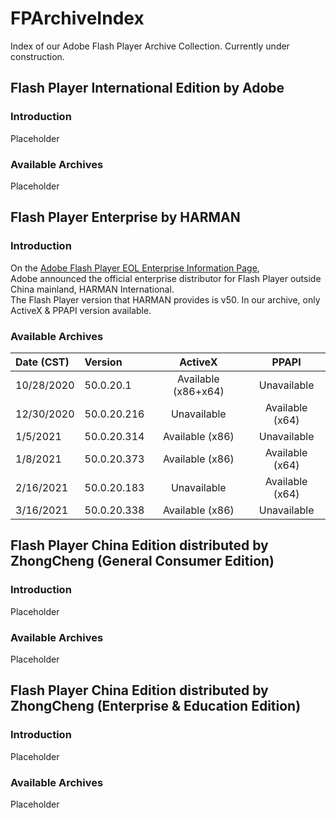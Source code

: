 # FPArchiveIndex
Index of our Adobe Flash Player Archive Collection. Currently under construction.

## Flash Player International Edition by Adobe
### Introduction
Placeholder
### Available Archives
Placeholder

## Flash Player Enterprise by HARMAN
### Introduction
On the [Adobe Flash Player EOL Enterprise Information Page](https://www.adobe.com/products/flashplayer/enterprise-end-of-life.html), </br>
Adobe announced the official enterprise distributor for Flash Player outside China mainland, HARMAN International.</br>
The Flash Player version that HARMAN provides is v50. In our archive, only ActiveX & PPAPI version available.
### Available Archives
|Date (CST)|Version|ActiveX|PPAPI|
|:---|:---|:----:|:----:|
|10/28/2020|50.0.20.1|Available (x86+x64)|Unavailable|
|12/30/2020|50.0.20.216|Unavailable|Available (x64)|
|1/5/2021|50.0.20.314|Available (x86)|Unavailable|
|1/8/2021|50.0.20.373|Available (x86)|Available (x64)|
|2/16/2021|50.0.20.183|Unavailable|Available (x64)|
|3/16/2021|50.0.20.338|Available (x86)|Unavailable|

## Flash Player China Edition distributed by ZhongCheng (General Consumer Edition)
### Introduction
Placeholder
### Available Archives
Placeholder

## Flash Player China Edition distributed by ZhongCheng (Enterprise & Education Edition)
### Introduction
Placeholder
### Available Archives
Placeholder
